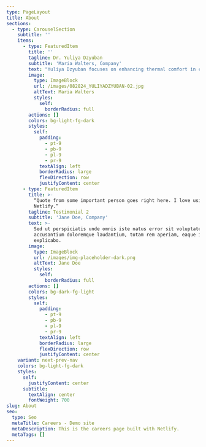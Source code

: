 ```yaml
---
type: PageLayout
title: About
sections:
  - type: CarouselSection
    subtitle: ''
    items:
      - type: FeaturedItem
        title: ''
        tagline: Dr. Yuliya Dzyuban
        subtitle: 'Maria Walters, Company'
        text: "Yuliya Dzyuban focuses on enhancing thermal comfort in cities through a mixed method approach to track, map, and analyze heat exposure, and develop urban design solutions for thermal comfort improvement in cities. Her research has taken her to some of the hottest cities globally, including Singapore, Phoenix, and Hermosillo, contributing to local design and planning policies. Currently, Yuliya's research is centered on developing and testing participatory methodologies for evaluating and co-creating nature-based solutions, all through the lens of environmental justice. Collaborating with international partners, she strives to empower communities to enhance heat resilience and co-create urban design solutions that promote sustainable development and improve overall well-being.As a dedicated faculty member at Pratt Institute, Yuliya is committed to fostering community empowerment and sustainable development. She conducts courses such as urban heat management and microclimate assessment for urban design in the SES program, where she equips students with the necessary skills to tackle complex urban systems challenges and address persistent environmental injustices. Her teaching methods include service learning, field experiences, and role-based learning exercises.\_\n\n##### In addition to her academic endeavors, Yuliya holds the position of Vice-President of the International Society of Biometeorology, where she contributes to advancing and disseminating biometeorological research worldwide.Beyond her professional commitments, Yuliya is an avid practitioner of Wing Chun Kung Fu, having trained with martial artists from Singapore and Hong Kong. She aims to share her authentic knowledge of Wing Chun in New York City, enriching the local community with her expertise. Yuliya is also actively involved in the Nature-based Solutions for Urban Resilience in the Anthropocene (NATURA) Network, where she addresses challenges related to the co-development and implementation of nature-based solutions. Her participation in workshops, such as the one in Puerto Rico examining the Río Piedras channelization project, has resulted in published essays that support local stakeholders and promote sustainable solutions. Moreover, Yuliya is engaged in developing a compendium of participatory nature-based solutions methodologies applicable at various stages of project life cycles. This compendium aims to be freely accessible, facilitating the adoption of sustainable practices worldwide.\n\n\n\n"
        image:
          type: ImageBlock
          url: /images/082824_YULIYADZYUBAN-02.jpg
          altText: Maria Walters
          styles:
            self:
              borderRadius: full
        actions: []
        colors: bg-light-fg-dark
        styles:
          self:
            padding:
              - pt-9
              - pb-9
              - pl-9
              - pr-9
            textAlign: left
            borderRadius: large
            flexDirection: row
            justifyContent: center
      - type: FeaturedItem
        title: >-
          “Quote from some important person goes right here. I love using
          Netlify.”
        tagline: Testimonial 2
        subtitle: 'Jane Doe, Company'
        text: >-
          Sed ut perspiciatis unde omnis iste natus error sit voluptatem
          accusantium doloremque laudantium, totam rem aperiam, eaque ipsa quae.
          explicabo.
        image:
          type: ImageBlock
          url: /images/img-placeholder-dark.png
          altText: Jane Doe
          styles:
            self:
              borderRadius: full
        actions: []
        colors: bg-dark-fg-light
        styles:
          self:
            padding:
              - pt-9
              - pb-9
              - pl-9
              - pr-9
            textAlign: left
            borderRadius: large
            flexDirection: row
            justifyContent: center
    variant: next-prev-nav
    colors: bg-light-fg-dark
    styles:
      self:
        justifyContent: center
      subtitle:
        textAlign: center
        fontWeight: 700
slug: About
seo:
  type: Seo
  metaTitle: Careers - Demo site
  metaDescription: This is the careers page built with Netlify.
  metaTags: []
---
```

